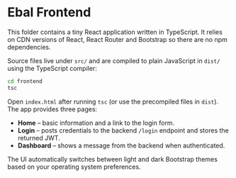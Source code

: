 # Ebal Frontend

This folder contains a tiny React application written in TypeScript.  It relies on CDN versions of React, React Router and Bootstrap so there are no npm dependencies.

Source files live under `src/` and are compiled to plain JavaScript in `dist/` using the TypeScript compiler:

```bash
cd frontend
tsc
```

Open `index.html` after running `tsc` (or use the precompiled files in `dist`).  The app provides three pages:

* **Home** – basic information and a link to the login form.
* **Login** – posts credentials to the backend `/login` endpoint and stores the returned JWT.
* **Dashboard** – shows a message from the backend when authenticated.

The UI automatically switches between light and dark Bootstrap themes based on your operating system preferences.
